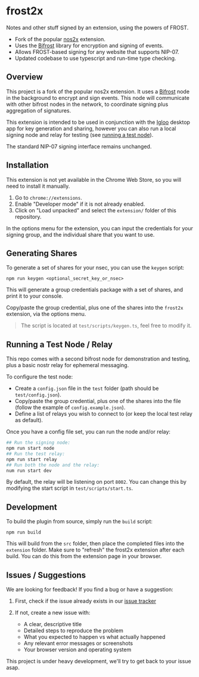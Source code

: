 # frost2x

Notes and other stuff signed by an extension, using the powers of FROST.

* Fork of the popular [nos2x](https://github.com/fiatjaf/nos2x) extension.
* Uses the [Bifrost](https://github.com/frostr-org/bifrost) library for encryption and signing of events.
* Allows FROST-based signing for any website that supports NIP-07.
* Updated codebase to use typescript and run-time type checking.

## Overview

This project is a fork of the popular nos2x extension. It uses a [Bifrost](https://github.com/frostr-org/bifrost) node in the background to encrypt and sign events. This node will communicate with other bifrost nodes in the network, to coordinate signing plus aggregation of signatures.

This extension is intended to be used in conjunction with the [Igloo](https://github.com/frostr-org/igloo) desktop app for key generation and sharing, however you can also run a local signing node and relay for testing (see [running a test node](#running-the-test-node--relay)).

The standard NIP-07 signing interface remains unchanged.

## Installation

This extension is not yet available in the Chrome Web Store, so you will need to install it manually.

1. Go to `chrome://extensions`.
2. Enable "Developer mode" if it is not already enabled.
3. Click on "Load unpacked" and select the `extension/` folder of this repository.

In the options menu for the extension, you can input the credentials for your signing group, and the individual share that you want to use.

## Generating Shares

To generate a set of shares for your nsec, you can use the `keygen` script:

```
npm run keygen <optional_secret_key_or_nsec>
```

This will generate a group credentials package with a set of shares, and print it to your console.

Copy/paste the group credential, plus one of the shares into the `frost2x` extension, via the options menu.

> The script is located at `test/scripts/keygen.ts`, feel free to modify it.

## Running a Test Node / Relay

This repo comes with a second bifrost node for demonstration and testing, plus a basic nostr relay for ephemeral messaging.

To configure the test node:

* Create a `config.json` file in the `test` folder (path should be `test/config.json`).
* Copy/paste the group credential, plus one of the shares into the file (follow the example of `config.example.json`).
* Define a list of relays you wish to connect to (or keep the local test relay as default).

Once you have a config file set, you can run the node and/or relay:

```bash
## Run the signing node:
npm run start node
## Run the test relay:
npm run start relay
## Run both the node and the relay:
num run start dev
```

By default, the relay will be listening on port `8002`. You can change this by modifying the start script in `test/scripts/start.ts`.

## Development

To build the plugin from source, simply run the `build` script:

```
npm run build
```

This will build from the `src` folder, then place the completed files into the `extension` folder. Make sure to "refresh" the frost2x extension after each build. You can do this from the extension page in your browser.

## Issues / Suggestions

We are looking for feedback! If you find a bug or have a suggestion:

1. First, check if the issue already exists in our [issue tracker](https://github.com/frostr-org/frost2x/issues)

2. If not, create a new issue with:
   - A clear, descriptive title
   - Detailed steps to reproduce the problem
   - What you expected to happen vs what actually happened
   - Any relevant error messages or screenshots
   - Your browser version and operating system

This project is under heavy development, we'll try to get back to your issue asap.
